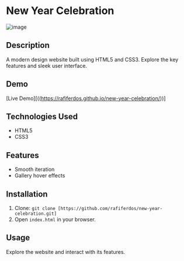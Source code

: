 # New Year Celebration

![image](https://github.com/rafiferdos/new-year-celebration/assets/76879162/b58fb7b6-d396-49c2-9a24-287fdf0332ce)


## Description

A modern design website built using HTML5 and CSS3. Explore the key features and sleek user interface.

## Demo

[Live Demo][((https://rafiferdos.github.io/new-year-celebration/))]

## Technologies Used

- HTML5
- CSS3

## Features

- Smooth iteration
- Gallery hover effects

## Installation

1. Clone: `git clone [https://github.com/rafiferdos/new-year-celebration.git]`
2. Open `index.html` in your browser.

## Usage

Explore the website and interact with its features.

